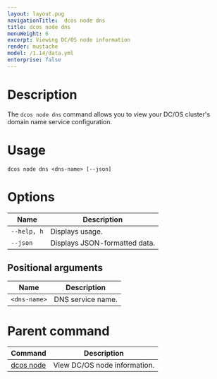 ```yaml
---
layout: layout.pug
navigationTitle:  dcos node dns
title: dcos node dns
menuWeight: 6
excerpt: Viewing DC/OS node information
render: mustache
model: /1.14/data.yml
enterprise: false
---
```


# Description

The `dcos node dns` command allows you to view your DC/OS cluster's domain name service configuration.

# Usage

```
dcos node dns <dns-name> [--json]
```

# Options

| Name |  Description |
|---------|-------------|
| `--help, h`   |   Displays usage. |
| `--json`   |   Displays JSON-formatted data. |

## Positional arguments

| Name |  Description |
|---------|-------------|
| `<dns-name>` | DNS service name.|


# Parent command

| Command | Description |
|---------|-------------|
| [dcos node](/mesosphere/dcos/1.14/cli/command-reference/dcos-node/) | View DC/OS node information. |


